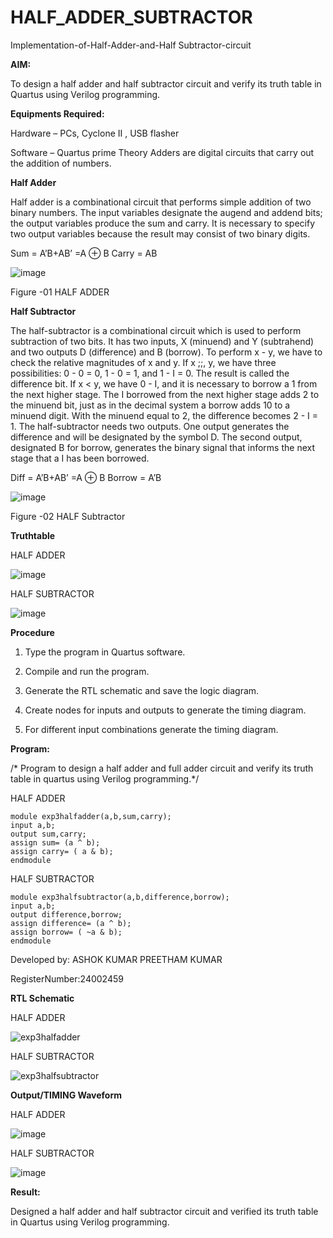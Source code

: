 # HALF_ADDER_SUBTRACTOR

Implementation-of-Half-Adder-and-Half Subtractor-circuit

**AIM:**

To design a half adder and half subtractor circuit and verify its truth table in Quartus using Verilog programming.

**Equipments Required:**

Hardware – PCs, Cyclone II , USB flasher 

Software – Quartus prime Theory Adders are digital circuits that carry out the addition of numbers.

**Half Adder**

Half adder is a combinational circuit that performs simple addition of two binary numbers. The input variables designate the augend and addend bits; the output variables produce the sum and carry. It is necessary to specify two output variables because the result may consist of two binary digits.

Sum = A’B+AB’ =A ⊕ B Carry = AB

![image](https://github.com/naavaneetha/HALF_ADDER_SUBTRACTOR/assets/154305477/bd4a0b2c-cdbc-4184-ab08-81578f121e1f)

Figure -01 HALF ADDER

**Half Subtractor**

The half-subtractor is a combinational circuit which is used to perform subtraction of two bits. It has two inputs, X (minuend) and Y (subtrahend) and two outputs D (difference) and B (borrow). To perform x - y, we have to check the relative magnitudes of x and y. If x ;;, y, we have three possibilities: 0 - 0 = 0, 1 - 0 = 1, and 1 - I = 0. The result is called the difference bit. If x < y, we have 0 - I, and it is necessary to borrow a 1 from the next higher stage. The I borrowed from the next higher stage adds 2 to the minuend bit, just as in the decimal system a borrow adds 10 to a minuend digit. With the minuend equal to 2, the difference becomes 2 - I = 1. The half-subtractor needs two outputs. One output generates the difference and will be designated by the symbol D. The second output, designated B for borrow, generates the binary signal that informs the next stage that a I has been borrowed. 

Diff = A’B+AB’ =A ⊕ B
Borrow = A’B

 ![image](https://github.com/naavaneetha/HALF_ADDER_SUBTRACTOR/assets/154305477/d76b099c-513f-4e7c-843a-e2fd028a531a)

Figure -02 HALF Subtractor

**Truthtable**

HALF ADDER

![image](https://github.com/user-attachments/assets/d859cf2c-7fbc-40dd-ab12-79cabd4cc562)

HALF SUBTRACTOR

![image](https://github.com/user-attachments/assets/e27d0f17-78a8-4cc6-ad0d-182061d14365)



**Procedure**

1.	Type the program in Quartus software.

2.	Compile and run the program.

3.	Generate the RTL schematic and save the logic diagram.

4.	Create nodes for inputs and outputs to generate the timing diagram.

5.	For different input combinations generate the timing diagram.


**Program:**

/* Program to design a half adder and full adder circuit and verify its truth table in quartus using Verilog programming.*/

HALF ADDER

```
module exp3halfadder(a,b,sum,carry);
input a,b;
output sum,carry;
assign sum= (a ^ b);
assign carry= ( a & b);
endmodule
```

HALF SUBTRACTOR

```
module exp3halfsubtractor(a,b,difference,borrow);
input a,b;
output difference,borrow;
assign difference= (a ^ b);
assign borrow= ( ~a & b);
endmodule
```


Developed by: ASHOK KUMAR PREETHAM KUMAR

RegisterNumber:24002459

**RTL Schematic**

HALF ADDER

![exp3halfadder](https://github.com/user-attachments/assets/e41721c3-dbdd-4233-88a5-60088c4c900e)

HALF SUBTRACTOR

![exp3halfsubtractor](https://github.com/user-attachments/assets/b0507f21-e04b-44e5-a3e4-e3a85f781b57)


**Output/TIMING Waveform**

HALF ADDER

![image](https://github.com/user-attachments/assets/53ad206b-c183-40ea-9d0e-bec0e3add328)

HALF SUBTRACTOR

![image](https://github.com/user-attachments/assets/dc2d76de-1ccf-4164-a255-f50b00af6155)


**Result:**

Designed a half adder and half subtractor circuit and verified its truth table in Quartus using Verilog programming.

